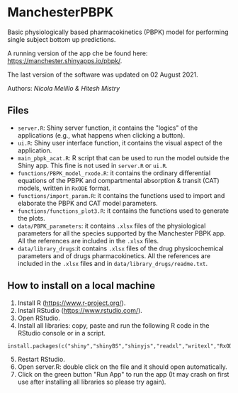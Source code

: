 # ManchesterPBPK
Basic physiologically based pharmacokinetics (PBPK) model for performing single subject bottom up predictions.

A running version of the app che be found here: https://manchester.shinyapps.io/pbpk/.

The last version of the software was updated on 02 August 2021.

Authors: *Nicola Melillo & Hitesh Mistry*

## Files
- `server.R`: Shiny server function, it contains the "logics" of the applications (e.g., what happens when clicking a button).
- `ui.R`: Shiny user interface function, it contains the visual aspect of the application.
- `main_pbpk_acat.R`: R script that can be used to run the model outside the Shiny app. This fine is not used in `server.R` or `ui.R`.
- `functions/PBPK_model_rxode.R`: it contains the ordinary differential equations of the PBPK and compartmental absorption & transit (CAT) models, written in `RxODE` format.
- `functions/import_param.R`: it contains the functions used to import and elaborate the PBPK and CAT model parameters.
- `functions/functions_plot3.R`: it contains the functions used to generate the plots.
- `data/PBPK_parameters`: it contains `.xlsx` files of the physiological parameters for all the species supported by the Manchester PBPK app. All the references are included in the `.xlsx` files.
- `data/library_drugs`:it contains `.xlsx` files of the drug physicochemical parameters and of drugs pharmacokinetics. All the references are included in the `.xlsx` files and in `data/library_drugs/readme.txt`.

## How to install on a local machine

1. Install R (https://www.r-project.org/).
2. Install RStudio (https://www.rstudio.com/).
3. Open RStudio.
4. Install all libraries: copy, paste and run the following R code in the RStudio console or in a script.
```
install.packages(c("shiny","shinyBS","shinyjs","readxl","writexl","RxODE","dplyr","ggplot2","RColorBrewer","gridExtra","PKNCA","shinybusy"))
```
5. Restart RStudio.
6. Open server.R: double click on the file and it should open automatically.
7. Click on the green button "Run App" to run the app (It  may crash on first use after installing all libraries so please try again).
